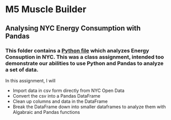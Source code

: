 # M5 Muscle Builder
## Analysing NYC Energy Consumption with Pandas
### This folder contains a [Python file](https://github.com/yuleidner/Katz_Data_Analytics/blob/master/M5/M5%20Data%20Analyitcs.ipynb) which analyzes Energy Consuption in NYC. This was a class assignment, intended too demonstrate our abilities to use Python and Pandas to analyze a set of data.

In this assignment, I will

* Import data in csv form directly from NYC Open Data
* Convert the csv into a Pandas DataFrame
* Clean up columns and data in the DataFrame
* Break the DataFrame down into smaller dataframes to analyze them with Algabraic and Pandas functions
